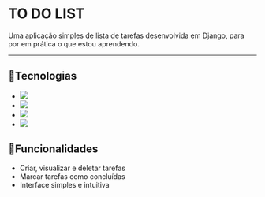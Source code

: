 # TO DO LIST

Uma aplicação simples de lista de tarefas desenvolvida em Django, para por em prática o que estou aprendendo.

___

## 🚀Tecnologias 
- <img src="https://img.shields.io/badge/Python-FFD43B?style=for-the-badge&logo=python&logoColor=blue" />
- <img src="https://img.shields.io/badge/Django-092E20?style=for-the-badge&logo=django&logoColor=green" />
- <img src="https://img.shields.io/badge/Sqlite-003B57?style=for-the-badge&logo=sqlite&logoColor=white" />
- <img src="https://img.shields.io/badge/Bootstrap-563D7C?style=for-the-badge&logo=bootstrap&logoColor=white" />

## 📝Funcionalidades
- Criar, visualizar e deletar tarefas
- Marcar tarefas como concluídas
- Interface simples e intuitiva
